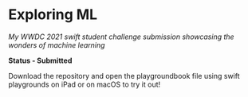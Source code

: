 # Exploring ML
*My WWDC 2021 swift student challenge submission showcasing the wonders of machine learning*

**Status - Submitted**

Download the repository and open the playgroundbook file using swift playgrounds on iPad or on macOS to try it out!

